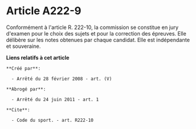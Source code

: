 # Article A222-9

Conformément à l'article R. 222-10, la commission se constitue en jury d'examen pour le choix des sujets et pour la
correction des épreuves. Elle délibère sur les notes obtenues par chaque candidat. Elle est indépendante et souveraine.

**Liens relatifs à cet article**

	**Créé par**:

	  - Arrêté du 28 février 2008 - art. (V)

	**Abrogé par**:

	  - Arrêté du 24 juin 2011 - art. 1

	**Cite**:

	  - Code du sport. - art. R222-10

